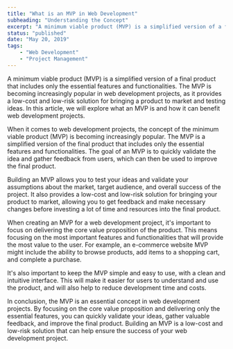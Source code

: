 ```yaml
---
title: "What is an MVP in Web Development"
subheading: "Understanding the Concept"
excerpt: "A minimum viable product (MVP) is a simplified version of a final product that includes only the essential features and functionalities. The MVP is becoming increasingly popular in web development projects, as it provides a low-cost and low-risk solution for bringing a product to market and testing ideas. In this article, we will explore what an MVP is and how it can benefit web development projects."
status: "published"
date: "May 20, 2019"
tags:
    - "Web Development"
    - "Project Management"
---
```


A minimum viable product (MVP) is a simplified version of a final product that includes only the essential features and functionalities. The MVP is becoming increasingly popular in web development projects, as it provides a low-cost and low-risk solution for bringing a product to market and testing ideas. In this article, we will explore what an MVP is and how it can benefit web development projects.

When it comes to web development projects, the concept of the minimum viable product (MVP) is becoming increasingly popular. The MVP is a simplified version of the final product that includes only the essential features and functionalities. The goal of an MVP is to quickly validate the idea and gather feedback from users, which can then be used to improve the final product.

Building an MVP allows you to test your ideas and validate your assumptions about the market, target audience, and overall success of the project. It also provides a low-cost and low-risk solution for bringing your product to market, allowing you to get feedback and make necessary changes before investing a lot of time and resources into the final product.

When creating an MVP for a web development project, it's important to focus on delivering the core value proposition of the product. This means focusing on the most important features and functionalities that will provide the most value to the user. For example, an e-commerce website MVP might include the ability to browse products, add items to a shopping cart, and complete a purchase.

It's also important to keep the MVP simple and easy to use, with a clean and intuitive interface. This will make it easier for users to understand and use the product, and will also help to reduce development time and costs.

In conclusion, the MVP is an essential concept in web development projects. By focusing on the core value proposition and delivering only the essential features, you can quickly validate your ideas, gather valuable feedback, and improve the final product. Building an MVP is a low-cost and low-risk solution that can help ensure the success of your web development project.